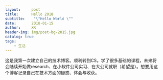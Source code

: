 ```yaml
---
layout:     post
title:      Hello 2018
subtitle:    "\"Hello World \""
date:       2018-01-15
author:     XR
header-img: img/post-bg-2015.jpg
catalog: true
tags:
    - 生活
---
```


> 


这是我第一次建立自己的技术博客。顺利转到CS，学了很多基础的课程，未来将会陆续开始做research、在小软件公司实习、在大公司就职（希望是）。想要用这个博客记录自己在技术方面的疑惑、体会与收获。